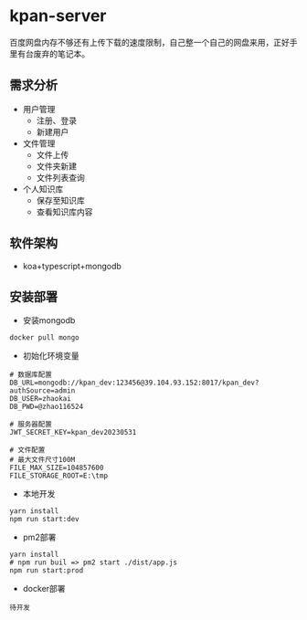 # kpan-server
百度网盘内存不够还有上传下载的速度限制，自己整一个自己的网盘来用，正好手里有台废弃的笔记本。

## 需求分析
- 用户管理
    - 注册、登录
    - 新建用户
- 文件管理
    - 文件上传
    - 文件夹新建
    - 文件列表查询
- 个人知识库
    - 保存至知识库
    - 查看知识库内容
## 软件架构
- koa+typescript+mongodb

## 安装部署
- 安装mongodb
```
docker pull mongo
```
- 初始化环境变量
```
# 数据库配置
DB_URL=mongodb://kpan_dev:123456@39.104.93.152:8017/kpan_dev?authSource=admin
DB_USER=zhaokai
DB_PWD=@zhao116524

# 服务器配置
JWT_SECRET_KEY=kpan_dev20230531

# 文件配置
# 最大文件尺寸100M
FILE_MAX_SIZE=104857600
FILE_STORAGE_ROOT=E:\tmp
```

- 本地开发
```
yarn install
npm run start:dev
```

- pm2部署
```
yarn install
# npm run buil => pm2 start ./dist/app.js
npm run start:prod
```
- docker部署

```
待开发
```